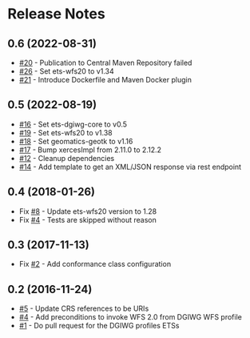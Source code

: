 
# Release Notes

## 0.6 (2022-08-31)
- [#20](https://github.com/opengeospatial/ets-wfs20-dgiwg/issues/20) - Publication to Central Maven Repository failed
- [#26](https://github.com/opengeospatial/ets-wfs20-dgiwg/pull/26) - Set ets-wfs20 to v1.34
- [#21](https://github.com/opengeospatial/ets-wfs20-dgiwg/issues/21) - Introduce Dockerfile and Maven Docker plugin

## 0.5 (2022-08-19)
- [#16](https://github.com/opengeospatial/ets-wfs20-dgiwg/pull/16) - Set ets-dgiwg-core to v0.5
- [#19](https://github.com/opengeospatial/ets-wfs20-dgiwg/pull/19) - Set ets-wfs20 to v1.38
- [#18](https://github.com/opengeospatial/ets-wfs20-dgiwg/pull/18) - Set geomatics-geotk to v1.16
- [#17](https://github.com/opengeospatial/ets-wfs20-dgiwg/pull/17) - Bump xercesImpl from 2.11.0 to 2.12.2
- [#12](https://github.com/opengeospatial/ets-wfs20-dgiwg/issues/12) - Cleanup dependencies
- [#14](https://github.com/opengeospatial/ets-wfs20-dgiwg/issues/14) - Add template to get an XML/JSON response via rest endpoint

## 0.4 (2018-01-26)
- Fix [#8](https://github.com/opengeospatial/ets-wfs20-dgiwg/issues/8) - Update ets-wfs20 version to 1.28
- Fix [#4](https://github.com/opengeospatial/ets-wfs20-dgiwg/issues/4) - Tests are skipped without reason

## 0.3 (2017-11-13)
- Fix [#2](https://github.com/opengeospatial/ets-wfs20-dgiwg/issues/2) - Add conformance class configuration

## 0.2 (2016-11-24)
- [#5](https://github.com/opengeospatial/ets-dgiwg/issues/5) - Update CRS references to be URIs
- [#4](https://github.com/opengeospatial/ets-dgiwg/issues/4) - Add preconditions to invoke WFS 2.0 from DGIWG WFS profile
- [#1](https://github.com/opengeospatial/ets-dgiwg/issues/1) - Do pull request for the DGIWG profiles ETSs
